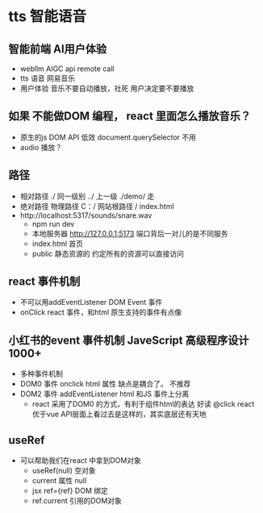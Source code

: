 # tts 智能语音

## 智能前端  AI用户体验
- webllm
  AIGC api remote call
- tts 语音
  网易音乐
- 用户体验
  音乐不要自动播放，社死
  用户决定要不要播放

## 如果 不能做DOM 编程， react 里面怎么播放音乐？
- 原生的js DOM API 低效 document.querySelector 不用
- audio 播放？

## 路径
- 相对路径
  ./ 同一级别
  ../ 上一级
  ./demo/ 走
- 绝对路径
  物理路径 C：/
  网站根路径 /  index.html
- http://localhost:5317/sounds/snare.wav
  - npm run dev
  - 本地服务器 http://127.0.0.1:5173
  端口背后一对儿的是不同服务
  - index.html 首页
  - public 静态资源的
    约定所有的资源可以直接访问

## react 事件机制
  - 不可以用addEventListener DOM Event 事件
  - onClick react 事件，和html 原生支持的事件有点像

## 小红书的event 事件机制  JaveScript 高级程序设计 1000+
- 多种事件机制
- DOM0 事件
  onclick  html 属性 缺点是耦合了。 不推荐
- DOM2 事件
  addEventListener  html 和JS 事件上分离
  - react
    采用了DOM0 的方式，有利于组件html的表达  好读
    @click react 优于vue
    API层面上看过去是这样的，其实底层还有天地

## useRef
- 可以帮助我们在react 中拿到DOM对象
  - useRef(null) 空对象
  - current 属性 null
  - jsx ref={ref} DOM 绑定
  - ref.current 引用的DOM对象